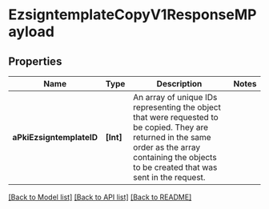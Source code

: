 # EzsigntemplateCopyV1ResponseMPayload

## Properties
Name | Type | Description | Notes
------------ | ------------- | ------------- | -------------
**aPkiEzsigntemplateID** | **[Int]** | An array of unique IDs representing the object that were requested to be copied.  They are returned in the same order as the array containing the objects to be created that was sent in the request. | 

[[Back to Model list]](../README.md#documentation-for-models) [[Back to API list]](../README.md#documentation-for-api-endpoints) [[Back to README]](../README.md)


